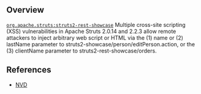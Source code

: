 ## Overview
[`org.apache.struts:struts2-rest-showcase`](http://search.maven.org/#search%7Cga%7C1%7Ca%3A%22struts2-rest-showcase%22)
Multiple cross-site scripting (XSS) vulnerabilities in Apache Struts 2.0.14 and 2.2.3 allow remote attackers to inject arbitrary web script or HTML via the (1) name or (2) lastName parameter to struts2-showcase/person/editPerson.action, or the (3) clientName parameter to struts2-rest-showcase/orders.

## References
- [NVD](https://web.nvd.nist.gov/view/vuln/detail?vulnId=CVE-2012-1006)